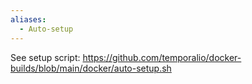 ```yaml
---
aliases:
  - Auto-setup
---
```

See setup script: https://github.com/temporalio/docker-builds/blob/main/docker/auto-setup.sh
